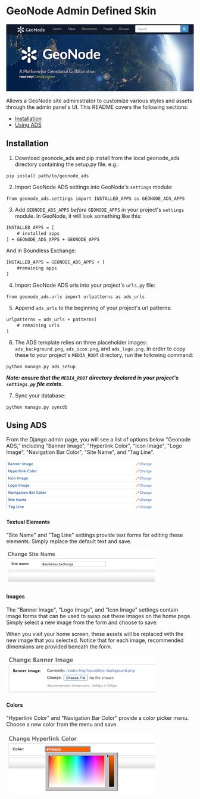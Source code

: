 GeoNode Admin Defined Skin
==============
<img src="https://raw.githubusercontent.com/boundlessgeo/geonode_ads/master/img/sample_banner.png" width="700"/>

Allows a GeoNode site administrator to customize various styles and assets through the admin panel's UI. This README covers the following sections:

* [Installation](#installation)
* [Using ADS](#using)

<a name="installation">Installation</a>
---------------------
1. Download geonode_ads and pip install from the local geonode_ads directory containing the setup.py file. e.g.:

  ```
  pip install path/to/geonode_ads
  ```

2. Import GeoNode ADS settings into GeoNode's ``settings`` module:

  ```
  from geonode_ads.settings import INSTALLED_APPS as GEONODE_ADS_APPS
  ```

3. Add ``GEONODE_ADS_APPS``  *before* ``GEONODE_APPS`` in your project's ``settings`` module. In GeoNode, it will look something like this:

  ```
  INSTALLED_APPS = [
      # installed apps
  ] + GEONODE_ADS_APPS + GEONODE_APPS
  ```
  And in Boundless Exchange:

  ```
  INSTALLED_APPS = GEONODE_ADS_APPS + [
      #remaining apps
  ]
  ```

4. Import GeoNode ADS urls into your project's `urls.py` file:
  ```
  from geonode_ads.urls import urlpatterns as ads_urls
  ```

5. Append ``ads_urls`` to the beginning of your project's url patterns:

  ```  
  urlpatterns = ads_urls + patterns(
      # remaining urls
  )
  ```

6. The ADS template relies on three placeholder images: `ads_background.png`, `ads_icon.png`, and `ads_logo.png`. In order to copy these to your project's `MEDIA_ROOT` directory, run the following command:

  ```
  python manage.py ads_setup
  ```

 ***Note: ensure that the `MEDIA_ROOT` directory declared in your project's `settings.py` file exists.***

7. Sync your database:

  ```
  python manage.py syncdb
  ```


<a name="using">Using ADS</a>
-----------
From the Django admin page, you will see a list of options below "Geonode ADS," including "Banner Image", "Hyperlink Color", "Icon Image", "Logo Image", "Navigation Bar Color", "Site Name", and "Tag Line".

<img src="https://github.com/boundlessgeo/geonode_ads/blob/master/img/ads_settings.png?raw=true" alt="ADS Options" width="400"/>

#### Textual Elements
"Site Name" and "Tag Line" settings provide text forms for editing these elements. Simply replace the default text and save.

<img src="https://github.com/boundlessgeo/geonode_ads/blob/master/img/change_text.png?raw=true" alt="Text Form" width="400"/>

#### Images
The "Banner Image", "Logo Image", and "Icon Image" settings contain image forms that can be used to swap out these images on the home page. Simply select a new image from the form and choose to save.

When you visit your home screen, these assets will be replaced with the new image that you selected. Notice that for each image, recommended dimensions are provided beneath the form.

<img src="https://github.com/boundlessgeo/geonode_ads/blob/master/img/upload_banner.png?raw=true" alt="Banner Selection" width="400"/>

#### Colors
"Hyperlink Color" and "Navigation Bar Color" provide a color picker menu. Choose a new color from the menu and save.

<img src="https://github.com/boundlessgeo/geonode_ads/blob/master/img/change_color.png?raw=true" alt="Color Picker" width="400"/>
